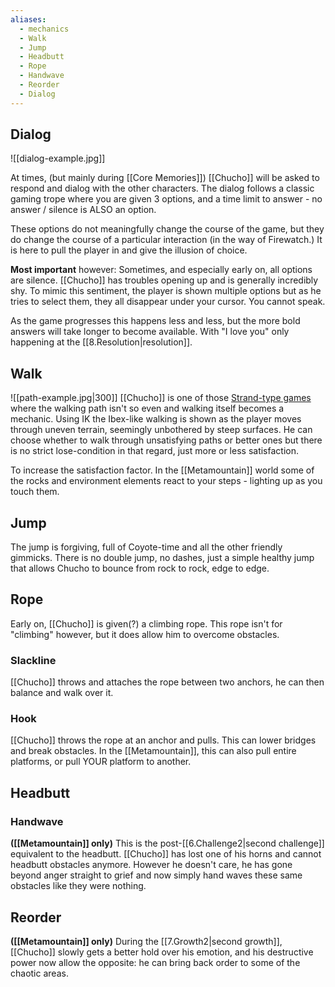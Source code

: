 ```yaml
---
aliases:
  - mechanics
  - Walk
  - Jump
  - Headbutt
  - Rope
  - Handwave
  - Reorder
  - Dialog
---
```

## Dialog
![[dialog-example.jpg]]

At times, (but mainly during [[Core Memories]]) [[Chucho]] will be asked to respond and dialog with the other characters. The dialog follows a classic gaming trope where you are given 3 options, and a time limit to answer - no answer / silence is ALSO an option. 

These options do not meaningfully change the course of the game, but they do change the course of a particular interaction (in the way of Firewatch.) It is here to pull the player in and give the illusion of choice.

**Most important** however: Sometimes, and especially early on, all options are silence. [[Chucho]] has troubles opening up and is generally incredibly shy. To mimic this sentiment, the player is shown multiple options but as he tries to select them, they all disappear under your cursor. You cannot speak.

As the game progresses this happens less and less, but the more bold answers will take longer to become available. With "I love you" only happening at the [[8.Resolution|resolution]].
## Walk
![[path-example.jpg|300]]
[[Chucho]] is one of those [Strand-type games](https://www.youtube.com/watch?v=ukqZ5VOoK5s&t=57s) where the walking path isn't so even and walking itself becomes a mechanic. Using IK the Ibex-like walking is shown as the player moves through uneven terrain, seemingly unbothered by steep surfaces. He can choose whether to walk through unsatisfying paths or better ones but there is no strict lose-condition in that regard, just more or less satisfaction.

To increase the satisfaction factor. In the [[Metamountain]] world some of the rocks and environment elements react to your steps - lighting up as you touch them.
## Jump
The jump is forgiving, full of Coyote-time and all the other friendly gimmicks. There is no double jump, no dashes, just a simple healthy jump that allows Chucho to bounce from rock to rock, edge to edge.
## Rope 
Early on, [[Chucho]] is given(?) a climbing rope. This rope isn't for "climbing" however, but it does allow him to overcome obstacles.
### Slackline
[[Chucho]] throws and attaches the rope between two anchors, he can then balance and walk over it.
### Hook
[[Chucho]] throws the rope at an anchor and pulls. This can lower bridges and break obstacles. In the [[Metamountain]], this can also pull entire platforms, or pull YOUR platform to another.
## Headbutt
### Handwave
**([[Metamountain]] only)**
This is the post-[[6.Challenge2|second challenge]] equivalent to the headbutt. [[Chucho]] has lost one of his horns and cannot headbutt obstacles anymore. However he doesn't care, he has gone beyond anger straight to grief and now simply hand waves these same obstacles like they were nothing.
## Reorder 
**([[Metamountain]] only)**
During the [[7.Growth2|second growth]], [[Chucho]] slowly gets a better hold over his emotion, and his destructive power now allow the opposite: he can bring back order to some of the chaotic areas.